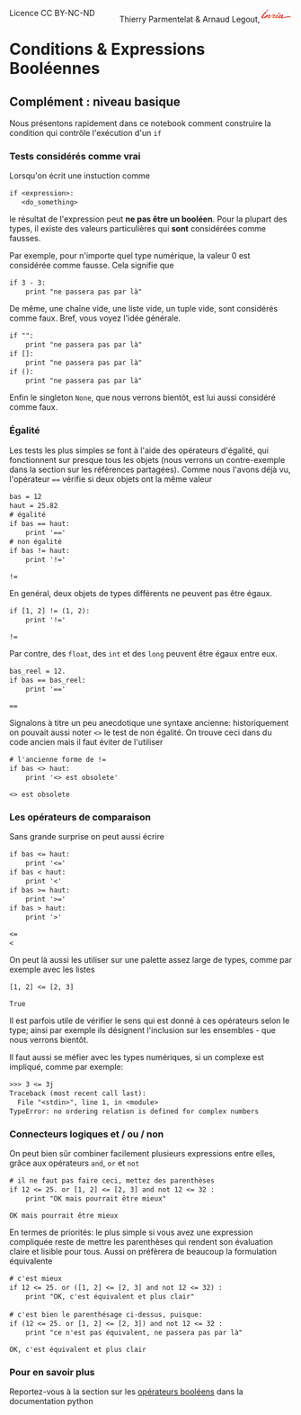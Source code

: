 
<span style="float:left;">Licence CC BY-NC-ND</span><span style="float:right;">Thierry Parmentelat &amp; Arnaud Legout,<img src="media/inria-25.png" style="display:inline"></span><br/>

# Conditions & Expressions Booléennes

## Complément : niveau basique

Nous présentons rapidement dans ce notebook comment construire la condition qui contrôle l'exécution d'un `if`

### Tests considérés comme vrai

Lorsqu'on écrit une instuction comme

    if <expression>:
       <do_something>
    
le résultat de l'expression peut **ne pas être un booléen**. Pour la plupart des types, il existe des valeurs particulières qui **sont** considérées comme fausses. 

Par exemple, pour n'importe quel type numérique, la valeur 0 est considérée comme fausse. Cela signifie que


```
if 3 - 3:
    print "ne passera pas par là"
```

De même, une chaîne vide, une liste vide, un tuple vide, sont considérés comme faux. Bref, vous voyez l'idée générale.


```
if "": 
    print "ne passera pas par là"
if []: 
    print "ne passera pas par là"
if ():
    print "ne passera pas par là"
```

Enfin le singleton `None`, que nous verrons bientôt, est lui aussi considéré comme faux. 

### Égalité

Les tests les plus simples se font à l'aide des opérateurs d'égalité, qui fonctionnent sur presque tous les objets (nous verrons un contre-exemple dans la section sur les références partagées). Comme nous l'avons déjà vu, l'opérateur `==` vérifie si deux objets ont la même valeur


```
bas = 12
haut = 25.82
# égalité 
if bas == haut:
    print '=='
# non égalité
if bas != haut:
    print '!='
```

    !=


En genéral, deux objets de types différents ne peuvent pas être égaux.


```
if [1, 2] != (1, 2):
    print '!='
```

    !=


Par contre, des `float`, des `int` et des `long` peuvent être égaux entre eux.


```
bas_reel = 12.
if bas == bas_reel:
    print '=='
```

    ==


Signalons à titre un peu anecdotique une syntaxe ancienne: historiquement on pouvait aussi noter `<>` le test de non égalité. On trouve ceci dans du code ancien mais il faut éviter de l'utiliser


```
# l'ancienne forme de !=
if bas <> haut:
    print '<> est obsolete'

```

    <> est obsolete


### Les opérateurs de comparaison 

Sans grande surprise on peut aussi écrire


```
if bas <= haut:
    print '<='
if bas < haut:
    print '<'
if bas >= haut:
    print '>='
if bas > haut:
    print '>'

```

    <=
    <


On peut là aussi les utiliser sur une palette assez large de types, comme par exemple avec les listes


```
[1, 2] <= [2, 3]
```




    True



Il est parfois utile de vérifier le sens qui est donné à ces opérateurs selon le type; ainsi par exemple ils désignent l'inclusion sur les ensembles - que nous verrons bientôt. 

Il faut aussi se méfier avec les types numériques, si un complexe est impliqué, comme par exemple:

    >>> 3 <= 3j
    Traceback (most recent call last):
      File "<stdin>", line 1, in <module>
    TypeError: no ordering relation is defined for complex numbers


### Connecteurs logiques et / ou / non

On peut bien sûr combiner facilement plusieurs expressions entre elles, grâce aux opérateurs `and`, `or` et `not`


```
# il ne faut pas faire ceci, mettez des parenthèses
if 12 <= 25. or [1, 2] <= [2, 3] and not 12 <= 32 :
    print "OK mais pourrait être mieux"
```

    OK mais pourrait être mieux


En termes de priorités: le plus simple si vous avez une expression compliquée reste de mettre les parenthèses qui rendent son évaluation claire et lisible pour tous. Aussi on préfèrera de beaucoup la formulation équivalente


```
# c'est mieux
if 12 <= 25. or ([1, 2] <= [2, 3] and not 12 <= 32) :
    print "OK, c'est équivalent et plus clair"

# c'est bien le parenthésage ci-dessus, puisque:
if (12 <= 25. or [1, 2] <= [2, 3]) and not 12 <= 32 :
    print "ce n'est pas équivalent, ne passera pas par là"
```

    OK, c'est équivalent et plus clair


### Pour en savoir plus

Reportez-vous à la section sur les [opérateurs booléens](https://docs.python.org/2/library/stdtypes.html#truth-value-testing) dans la documentation python

